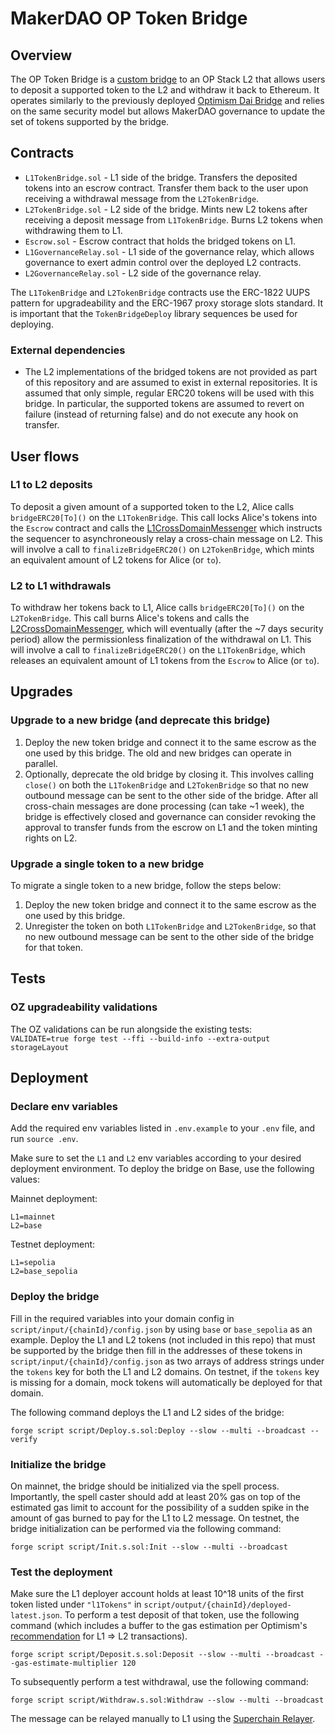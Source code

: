# MakerDAO OP Token Bridge

## Overview

The OP Token Bridge is a [custom bridge](https://docs.optimism.io/builders/app-developers/bridging/custom-bridge) to an OP Stack L2 that allows users to deposit a supported token to the L2 and withdraw it back to Ethereum. It operates similarly to the previously deployed [Optimism Dai Bridge](https://github.com/makerdao/optimism-dai-bridge) and relies on the same security model but allows MakerDAO governance to update the set of tokens supported by the bridge.

## Contracts

- `L1TokenBridge.sol` - L1 side of the bridge. Transfers the deposited tokens into an escrow contract. Transfer them back to the user upon receiving a withdrawal message from the `L2TokenBridge`.
- `L2TokenBridge.sol` - L2 side of the bridge. Mints new L2 tokens after receiving a deposit message from `L1TokenBridge`. Burns L2 tokens when withdrawing them to L1.
- `Escrow.sol` - Escrow contract that holds the bridged tokens on L1.
- `L1GovernanceRelay.sol` - L1 side of the governance relay, which allows governance to exert admin control over the deployed L2 contracts.
- `L2GovernanceRelay.sol` - L2 side of the governance relay.

The `L1TokenBridge` and `L2TokenBridge` contracts use the ERC-1822 UUPS pattern for upgradeability and the ERC-1967 proxy storage slots standard. It is important that the `TokenBridgeDeploy` library sequences be used for deploying.

### External dependencies

- The L2 implementations of the bridged tokens are not provided as part of this repository and are assumed to exist in external repositories. It is assumed that only simple, regular ERC20 tokens will be used with this bridge. In particular, the supported tokens are assumed to revert on failure (instead of returning false) and do not execute any hook on transfer.

## User flows

### L1 to L2 deposits

To deposit a given amount of a supported token to the L2, Alice calls `bridgeERC20[To]()` on the `L1TokenBridge`. This call locks Alice's tokens into the `Escrow` contract and calls the [L1CrossDomainMessenger](https://github.com/ethereum-optimism/optimism/blob/9001eef4784dc2950d0bdcda29752cb2939bae2b/packages/contracts-bedrock/src/L1/L1CrossDomainMessenger.sol) which instructs the sequencer to asynchroneously relay a cross-chain message on L2. This will involve a call to `finalizeBridgeERC20()` on `L2TokenBridge`, which mints an equivalent amount of L2 tokens for Alice (or `to`).

### L2 to L1 withdrawals

To withdraw her tokens back to L1, Alice calls `bridgeERC20[To]()` on the `L2TokenBridge`. This call burns Alice's tokens and calls the [L2CrossDomainMessenger](https://github.com/ethereum-optimism/optimism/blob/9001eef4784dc2950d0bdcda29752cb2939bae2b/packages/contracts-bedrock/src/L2/L2CrossDomainMessenger.sol), which will eventually (after the ~7 days security period) allow the permissionless finalization of the withdrawal on L1. This will involve a call to `finalizeBridgeERC20()` on the `L1TokenBridge`, which releases an equivalent amount of L1 tokens from the `Escrow` to Alice (or `to`).

## Upgrades

### Upgrade to a new bridge (and deprecate this bridge)

1. Deploy the new token bridge and connect it to the same escrow as the one used by this bridge. The old and new bridges can operate in parallel.
2. Optionally, deprecate the old bridge by closing it. This involves calling `close()` on both the `L1TokenBridge` and `L2TokenBridge` so that no new outbound message can be sent to the other side of the bridge. After all cross-chain messages are done processing (can take ~1 week), the bridge is effectively closed and governance can consider revoking the approval to transfer funds from the escrow on L1 and the token minting rights on L2.

### Upgrade a single token to a new bridge

To migrate a single token to a new bridge, follow the steps below:

1. Deploy the new token bridge and connect it to the same escrow as the one used by this bridge.
2. Unregister the token on both `L1TokenBridge` and `L2TokenBridge`, so that no new outbound message can be sent to the other side of the bridge for that token.

## Tests

### OZ upgradeability validations

The OZ validations can be run alongside the existing tests:  
`VALIDATE=true forge test --ffi --build-info --extra-output storageLayout`

## Deployment

### Declare env variables

Add the required env variables listed in `.env.example` to your `.env` file, and run `source .env`.

Make sure to set the `L1` and `L2` env variables according to your desired deployment environment. To deploy the bridge on Base, use the following values:

Mainnet deployment:

```
L1=mainnet
L2=base
```

Testnet deployment:

```
L1=sepolia
L2=base_sepolia
```

### Deploy the bridge

Fill in the required variables into your domain config in `script/input/{chainId}/config.json` by using `base` or `base_sepolia` as an example. Deploy the L1 and L2 tokens (not included in this repo) that must be supported by the bridge then fill in the addresses of these tokens in `script/input/{chainId}/config.json` as two arrays of address strings under the `tokens` key for both the L1 and L2 domains. On testnet, if the `tokens` key is missing for a domain, mock tokens will automatically be deployed for that domain.

The following command deploys the L1 and L2 sides of the bridge:

```
forge script script/Deploy.s.sol:Deploy --slow --multi --broadcast --verify
```

### Initialize the bridge

On mainnet, the bridge should be initialized via the spell process. Importantly, the spell caster should add at least 20% gas on top of the estimated gas limit to account for the possibility of a sudden spike in the amount of gas burned to pay for the L1 to L2 message. On testnet, the bridge initialization can be performed via the following command:

```
forge script script/Init.s.sol:Init --slow --multi --broadcast
```

### Test the deployment

Make sure the L1 deployer account holds at least 10^18 units of the first token listed under `"l1Tokens"` in `script/output/{chainId}/deployed-latest.json`. To perform a test deposit of that token, use the following command (which includes a buffer to the gas estimation per Optimism's [recommendation](https://docs.optimism.io/builders/app-developers/bridging/messaging#for-l1-to-l2-transactions-1) for L1 => L2 transactions).

```
forge script script/Deposit.s.sol:Deposit --slow --multi --broadcast --gas-estimate-multiplier 120
```

To subsequently perform a test withdrawal, use the following command:

```
forge script script/Withdraw.s.sol:Withdraw --slow --multi --broadcast
```

The message can be relayed manually to L1 using the [Superchain Relayer](https://superchainrelayer.xyz/).
